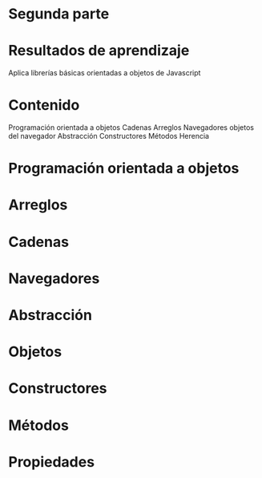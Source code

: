 # Segunda parte

# Resultados de aprendizaje
Aplica librerías básicas orientadas a objetos de Javascript

# Contenido

Programación orientada a objetos 
Cadenas
Arreglos
Navegadores
objetos del navegador
Abstracción
Constructores
Métodos
Herencia


# Programación orientada a objetos 
# Arreglos
# Cadenas
# Navegadores
# Abstracción
# Objetos 
# Constructores
# Métodos
# Propiedades
